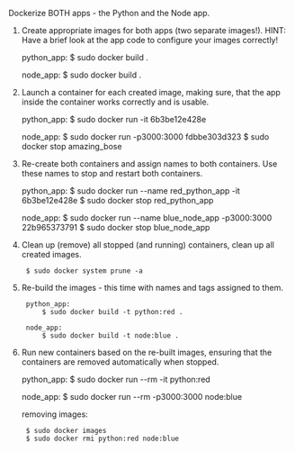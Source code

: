 Dockerize BOTH apps - the Python and the Node app.

1) Create appropriate images for both apps (two separate images!).
HINT: Have a brief look at the app code to configure your images correctly!

    python_app:
        $ sudo docker build .

    node_app:
        $ sudo docker build .

2) Launch a container for each created image, making sure, 
that the app inside the container works correctly and is usable.

    python_app:
        $ sudo docker run -it 6b3be12e428e

    node_app:
        $ sudo docker run -p3000:3000 fdbbe303d323
        $ sudo docker stop amazing_bose

3) Re-create both containers and assign names to both containers.
Use these names to stop and restart both containers.

    python_app:
        $ sudo docker run --name red_python_app -it 6b3be12e428e
        $ sudo docker stop red_python_app

    node_app:
        $ sudo docker run --name blue_node_app -p3000:3000 22b965373791
        $ sudo docker stop blue_node_app


4) Clean up (remove) all stopped (and running) containers, 
clean up all created images.

        $ sudo docker system prune -a

5) Re-build the images - this time with names and tags assigned to them.

        python_app:
            $ sudo docker build -t python:red .

        node_app:
            $ sudo docker build -t node:blue .

6) Run new containers based on the re-built images, ensuring that the containers
are removed automatically when stopped.

    python_app:
        $ sudo docker run --rm -it python:red

    node_app:
        $ sudo docker run --rm -p3000:3000 node:blue

    
    removing images:
    
        $ sudo docker images
        $ sudo docker rmi python:red node:blue